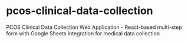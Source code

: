 # pcos-clinical-data-collection
PCOS Clinical Data Collection Web Application - React-based multi-step form with Google Sheets integration for medical data collection
